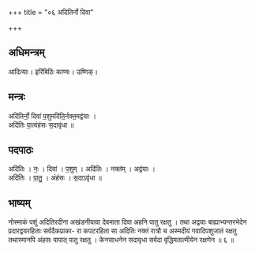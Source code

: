 +++
title = "०६ अदितिर्नो दिवा"

+++
## अधिमन्त्रम्
आदित्याः। इरिंबिठिः काण्वः। उष्णिक्।

## मन्त्रः
अदि॑तिर्नो॒ दिवा॑ प॒शुमदि॑ति॒र्नक्त॒मद्व॑याः ।  
अदि॑तिः पा॒त्वंह॑सः स॒दावृ॑धा ॥

## पदपाठः
अदि॑तिः । नः॒ । दिवा॑ । प॒शुम् । अदि॑तिः । नक्त॑म् । अद्व॑याः ।  
अदि॑तिः । पा॒तु॒ । अंह॑सः । स॒दाऽवृ॑धा ॥

## भाष्यम्
नोस्माकं पशुं अदितिरदीना अखंडनीयावा देवमाता दिवा अहनि पातु रक्षतु । तथा अद्वयाः बाह्याभ्यन्तरभेदेन प्रदारद्वयरहिताः सर्वदैकप्राका- रा कपटरहिता सा अदितिः नक्तं रात्रौ च अस्मदीयं गवादिपशुजातं रक्षतु तथास्मानपि अंहसः पापात् पातु रक्षतु । केनसाधनेन सदावृधा सर्वदा वृद्धिमतात्मीयेन रक्षणेन ॥ ६ ॥
